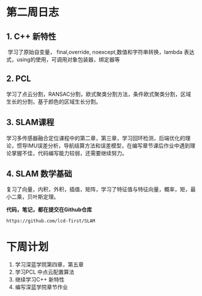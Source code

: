 # 第二周日志



## 1. C++ 新特性

​	学习了原始自变量， final,override, noexcept,数值和字符串转换，lambda 表达式，using的使用，可调用对象包装器，绑定器等

## 2. PCL

​	学习了点云分割，RANSAC分割，欧式聚类分割方法，条件欧式聚类分割，区域生长的分割，基于颜色的区域生长分割。

## 3. SLAM课程

​	学习多传感器融合定位课程中的第二章，第三章，学习回环检测，后端优化的理论，惯导IMU误差分析，导航结算方法和误差模型，在编写章节课后作业中遇到理论掌握不佳，代码编写能力较弱，还需要继续努力。



## 4. SLAM 数学基础

​	复习了向量，内积，外积，插值，矩阵，学习了特征值与特征向量，概率，矩，最小二乘，贝叶斯定理。



**代码，笔记，都在提交在Github仓库**

```http
https://github.com/lcd-first/SLAM
```

# 下周计划

1. 学习深蓝学院第四章，第五章
2. 学习PCL 中点云配置算法
3. 继续学习C++ 新特性 
4. 编写深蓝学院章节作业













